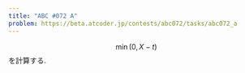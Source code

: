 ```yaml
---
title: "ABC #072 A"
problem: https://beta.atcoder.jp/contests/abc072/tasks/abc072_a
---
```

$$ \min(0, X-t) $$ を計算する.
